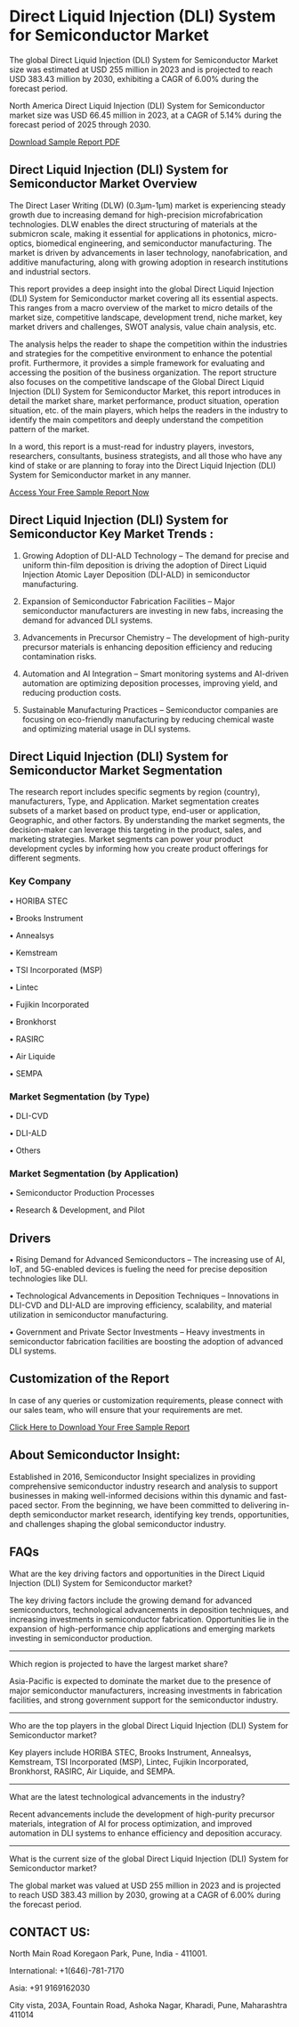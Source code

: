 <h1>Direct Liquid Injection (DLI) System for Semiconductor Market</h1>

The global Direct Liquid Injection (DLI) System for Semiconductor Market size was estimated at USD 255 million in 2023 and is projected to reach USD 383.43 million by 2030, exhibiting a CAGR of 6.00% during the forecast period.

North America Direct Liquid Injection (DLI) System for Semiconductor market size was USD 66.45 million in 2023, at a CAGR of 5.14% during the forecast period of 2025 through 2030.

[Download Sample Report PDF
](https://semiconductorinsight.com/download-sample-report/?product_id=82428)

<h2>Direct Liquid Injection (DLI) System for Semiconductor Market Overview</h2>

The Direct Laser Writing (DLW) (0.3µm-1µm) market is experiencing steady growth due to increasing demand for high-precision microfabrication technologies. DLW enables the direct structuring of materials at the submicron scale, making it essential for applications in photonics, micro-optics, biomedical engineering, and semiconductor manufacturing. The market is driven by advancements in laser technology, nanofabrication, and additive manufacturing, along with growing adoption in research institutions and industrial sectors.

This report provides a deep insight into the global Direct Liquid Injection (DLI) System for Semiconductor market covering all its essential aspects. This ranges from a macro overview of the market to micro details of the market size, competitive landscape, development trend, niche market, key market drivers and challenges, SWOT analysis, value chain analysis, etc.

The analysis helps the reader to shape the competition within the industries and strategies for the competitive environment to enhance the potential profit. Furthermore, it provides a simple framework for evaluating and accessing the position of the business organization. The report structure also focuses on the competitive landscape of the Global Direct Liquid Injection (DLI) System for Semiconductor Market, this report introduces in detail the market share, market performance, product situation, operation situation, etc. of the main players, which helps the readers in the industry to identify the main competitors and deeply understand the competition pattern of the market.

In a word, this report is a must-read for industry players, investors, researchers, consultants, business strategists, and all those who have any kind of stake or are planning to foray into the Direct Liquid Injection (DLI) System for Semiconductor market in any manner.



[Access Your Free Sample Report Now
](https://semiconductorinsight.com/download-sample-report/?product_id=82428)


<h2>Direct Liquid Injection (DLI) System for Semiconductor Key Market Trends  :</h2>

1.	Growing Adoption of DLI-ALD Technology – The demand for precise and uniform thin-film deposition is driving the adoption of Direct Liquid Injection Atomic Layer Deposition (DLI-ALD) in semiconductor manufacturing.

2.	Expansion of Semiconductor Fabrication Facilities – Major semiconductor manufacturers are investing in new fabs, increasing the demand for advanced DLI systems.

3.	Advancements in Precursor Chemistry – The development of high-purity precursor materials is enhancing deposition efficiency and reducing contamination risks.

4.	Automation and AI Integration – Smart monitoring systems and AI-driven automation are optimizing deposition processes, improving yield, and reducing production costs.

5.	Sustainable Manufacturing Practices – Semiconductor companies are focusing on eco-friendly manufacturing by reducing chemical waste and optimizing material usage in DLI systems.

<h2>Direct Liquid Injection (DLI) System for Semiconductor Market Segmentation</h2>

The research report includes specific segments by region (country), manufacturers, Type, and Application. Market segmentation creates subsets of a market based on product type, end-user or application, Geographic, and other factors. By understanding the market segments, the decision-maker can leverage this targeting in the product, sales, and marketing strategies. Market segments can power your product development cycles by informing how you create product offerings for different segments.

<h3>Key Company</h3>

•	HORIBA STEC

•	Brooks Instrument

•	Annealsys

•	Kemstream

•	TSI Incorporated (MSP)

•	Lintec

•	Fujikin Incorporated

•	Bronkhorst

•	RASIRC

•	Air Liquide

•	SEMPA


<h3>Market Segmentation (by Type)</h3>
•	DLI-CVD

•	DLI-ALD

•	Others

<h3>Market Segmentation (by Application)</h3>

•	Semiconductor Production Processes

•	Research & Development, and Pilot

<h2>Drivers</h2>

•	Rising Demand for Advanced Semiconductors – The increasing use of AI, IoT, and 5G-enabled devices is fueling the need for precise deposition technologies like DLI.

•	Technological Advancements in Deposition Techniques – Innovations in DLI-CVD and DLI-ALD are improving efficiency, scalability, and material utilization in semiconductor manufacturing.

•	Government and Private Sector Investments – Heavy investments in semiconductor fabrication facilities are boosting the adoption of advanced DLI systems.



<h2>Customization of the Report</h2>

In case of any queries or customization requirements, please connect with our sales team, who will ensure that your requirements are met.



[Click Here to Download Your Free Sample Report 
](https://semiconductorinsight.com/download-sample-report/?product_id=82428)



<h2>About Semiconductor Insight:</h2>

Established in 2016, Semiconductor Insight specializes in providing comprehensive semiconductor industry research and analysis to support businesses in making well-informed decisions within this dynamic and fast-paced sector. From the beginning, we have been committed to delivering in-depth semiconductor market research, identifying key trends, opportunities, and challenges shaping the global semiconductor industry.



<h2>FAQs</h2>

What are the key driving factors and opportunities in the Direct Liquid Injection (DLI) System for Semiconductor market?


The key driving factors include the growing demand for advanced semiconductors, technological advancements in deposition techniques, and increasing investments in semiconductor fabrication. Opportunities lie in the expansion of high-performance chip applications and emerging markets investing in semiconductor production.
________________________________________

Which region is projected to have the largest market share?

Asia-Pacific is expected to dominate the market due to the presence of major semiconductor manufacturers, increasing investments in fabrication facilities, and strong government support for the semiconductor industry.

________________________________________


Who are the top players in the global Direct Liquid Injection (DLI) System for Semiconductor market?

Key players include HORIBA STEC, Brooks Instrument, Annealsys, Kemstream, TSI Incorporated (MSP), Lintec, Fujikin Incorporated, Bronkhorst, RASIRC, Air Liquide, and SEMPA.

________________________________________

What are the latest technological advancements in the industry?

Recent advancements include the development of high-purity precursor materials, integration of AI for process optimization, and improved automation in DLI systems to enhance efficiency and deposition accuracy.
________________________________________


What is the current size of the global Direct Liquid Injection (DLI) System for Semiconductor market?

The global market was valued at USD 255 million in 2023 and is projected to reach USD 383.43 million by 2030, growing at a CAGR of 6.00% during the forecast period.


<h2>CONTACT US:</h2>

North Main Road Koregaon Park, Pune, India - 411001.

International: +1(646)-781-7170

Asia: +91 9169162030



City vista, 203A, Fountain Road, Ashoka Nagar, Kharadi, Pune, Maharashtra 411014


